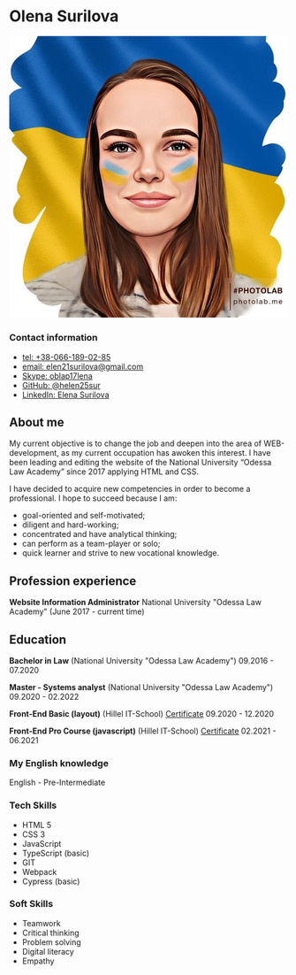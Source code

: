 # Olena Surilova

![my avatar](/my-photo.jpg)

### Contact information

- [tel: +38-066-189-02-85](tel:380661890285)
- [email: elen21surilova@gmail.com](mailto:elen21surilova@gmail.com)
- [Skype: oblap17lena](https://join.skype.com/invite/bx0Nrj5X8R3Q)
- [GitHub: @helen25sur](https://github.com/helen25sur)
- [LinkedIn: Elena Surilova](https://www.linkedin.com/in/elena-surilova-8aa66b122/)

## About me

My current objective is to change the job and deepen into the area of WEB-development, as my current occupation has awoken this interest. I have been leading and editing the website of the National University “Odessa Law Academy” since 2017 applying HTML and CSS.

I have decided to acquire new competencies in order to become a professional. I hope to succeed because I am:

- goal-oriented and self-motivated;
- diligent and hard-working;
- concentrated and have analytical thinking;
- can perform as a team-player or solo;
- quick learner and strive to new vocational knowledge.

## Profession experience

**Website Information Administrator**
National University "Odessa Law Academy" (June 2017 - current time)

## Education

**Bachelor in Law** (National University "Odessa Law Academy")
09.2016 - 07.2020

**Master - Systems analyst** (National University "Odessa Law Academy")
09.2020 - 02.2022

**Front-End Basic (layout)** (Hillel IT-School)
[Certificate](https://certificate.ithillel.ua/view/98625085)
09.2020 - 12.2020

**Front-End Pro Course (javascript)** (Hillel IT-School)
[Certificate](https://certificate.ithillel.ua/view/98625085)
02.2021 - 06.2021

### My English knowledge

English - Pre-Intermediate

### Tech Skills

- HTML 5
- CSS 3
- JavaScript
- TypeScript (basic)
- GIT
- Webpack
- Cypress (basic)

### Soft Skills

- Teamwork
- Critical thinking
- Problem solving
- Digital literacy
- Empathy
